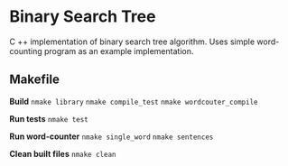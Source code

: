 # Binary Search Tree
C ++ implementation of binary search tree algorithm. Uses simple word-counting program as an example implementation. 
## Makefile
 **Build**
`nmake library`
`nmake compile_test`
`nmake wordcouter_compile`

**Run tests**
`nmake test`

**Run word-counter**
`nmake single_word`
`nmake sentences`

**Clean built files**
`nmake clean`
